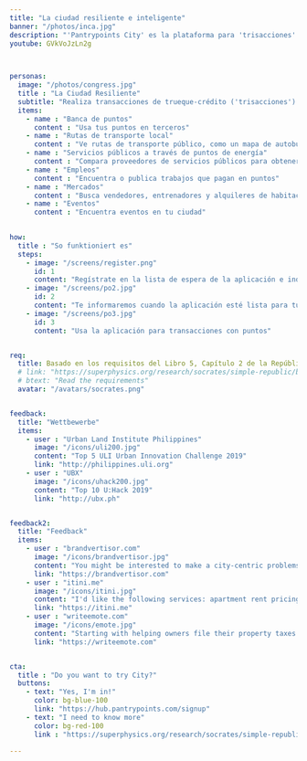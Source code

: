 ```yaml
---
title: "La ciudad resiliente e inteligente"
banner: "/photos/inca.jpg"
description: "'Pantrypoints City' es la plataforma para 'trisacciones' hiperlocales en la ciudad"
youtube: GVkVoJzLn2g
  


personas:
  image: "/photos/congress.jpg"
  title : "La Ciudad Resiliente"
  subtitle: "Realiza transacciones de trueque-crédito ('trisacciones') para ahorrar dinero, combatir la inflación y promover la seguridad alimentaria y social"
  items:      
    - name : "Banca de puntos"
      content : "Usa tus puntos en terceros"
    - name : "Rutas de transporte local"
      content : "Ve rutas de transporte público, como un mapa de autobuses"
    - name : "Servicios públicos a través de puntos de energía"
      content : "Compara proveedores de servicios públicos para obtener la mejor oferta"      
    - name : "Empleos"
      content : "Encuentra o publica trabajos que pagan en puntos"
    - name : "Mercados"
      content : "Busca vendedores, entrenadores y alquileres de habitaciones que acepten puntos"
    - name : "Eventos"
      content : "Encuentra eventos en tu ciudad"
      

how:
  title : "So funktioniert es"
  steps:
    - image: "/screens/register.png"
      id: 1
      content: "Regístrate en la lista de espera de la aplicación e indica tu ciudad"
    - image: "/screens/po2.jpg"
      id: 2
      content: "Te informaremos cuando la aplicación esté lista para tu ciudad"
    - image: "/screens/po3.jpg"
      id: 3
      content: "Usa la aplicación para transacciones con puntos"


req:
  title: Basado en los requisitos del Libro 5, Capítulo 2 de la República. Competiciones. Comentarios. 
  # link: "https://superphysics.org/research/socrates/simple-republic/book-5/chapter-2"
  # btext: "Read the requirements"
  avatar: "/avatars/socrates.png"  


feedback:
  title: "Wettbewerbe"
  items:
    - user : "Urban Land Institute Philippines"
      image: "/icons/uli200.jpg"
      content: "Top 5 ULI Urban Innovation Challenge 2019"
      link: "http://philippines.uli.org"
    - user : "UBX"
      image: "/icons/uhack200.jpg"
      content: "Top 10 U:Hack 2019" 
      link: "http://ubx.ph"


feedback2:
  title: "Feedback"
  items:
    - user : "brandvertisor.com"
      image: "/icons/brandvertisor.jpg"
      content: "You might be interested to make a city-centric problems & solutions voting.. transparency in citizens votes per problem can help a lot in lost time/money"
      link: "https://brandvertisor.com"
    - user : "itini.me"
      image: "/icons/itini.jpg"
      content: "I'd like the following services: apartment rent pricing in different regions, events where cool people gather, local transportation, fresh food and supermarkets!" 
      link: "https://itini.me"
    - user : "writeemote.com"
      image: "/icons/emote.jpg"
      content: "Starting with helping owners file their property taxes more efficiently would be HUGE. Helping people find parking would be HUGE." 
      link: "https://writeemote.com"


cta:
  title : "Do you want to try City?"
  buttons:
    - text: "Yes, I'm in!"
      color: bg-blue-100
      link: "https://hub.pantrypoints.com/signup"
    - text: "I need to know more"
      color: bg-red-100    
      link : "https://superphysics.org/research/socrates/simple-republic/book-5/chapter-2"

---
```

